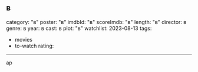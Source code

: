 в
---
category: "в"
poster: "в"
imdbId: "в"
scoreImdb: "в"
length: "в"
director: в
genre: в
year: в
cast: в
plot: "в"
watchlist: 2023-08-13
tags: 
  - movies
  - to-watch
rating:
---

ap